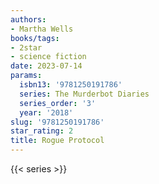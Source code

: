 ```yaml
---
authors:
- Martha Wells
books/tags:
- 2star
- science fiction
date: 2023-07-14
params:
  isbn13: '9781250191786'
  series: The Murderbot Diaries
  series_order: '3'
  year: '2018'
slug: '9781250191786'
star_rating: 2
title: Rogue Protocol
---
```


<!--more-->

{{< series >}}